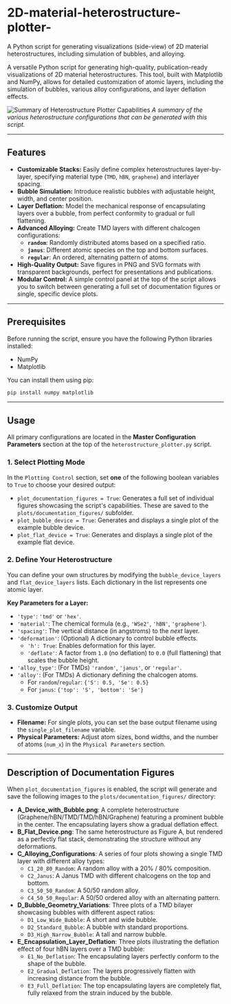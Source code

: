 # 2D-material-heterostructure-plotter-
A Python script for generating visualizations (side-view) of 2D material heterostructures, including simulation of bubbles, and alloying.

A versatile Python script for generating high-quality, publication-ready visualizations of 2D material heterostructures. This tool, built with Matplotlib and NumPy, allows for detailed customization of atomic layers, including the simulation of bubbles, various alloy configurations, and layer deflation effects.

![Summary of Heterostructure Plotter Capabilities]([https://raw.githubusercontent.com/nikodemsokolowski/2D-material-heterostructure-plotter-/blob/main/fig1_jpeg.jpg](https://github.com/nikodemsokolowski/2D-material-heterostructure-plotter-/blob/main/fig1_jpeg.jpg))
*A summary of the various heterostructure configurations that can be generated with this script.*

---

## Features

-   **Customizable Stacks:** Easily define complex heterostructures layer-by-layer, specifying material type (`TMD`, `hBN`, `graphene`) and interlayer spacing.
-   **Bubble Simulation:** Introduce realistic bubbles with adjustable height, width, and center position.
-   **Layer Deflation:** Model the mechanical response of encapsulating layers over a bubble, from perfect conformity to gradual or full flattening.
-   **Advanced Alloying:** Create TMD layers with different chalcogen configurations:
    -   **`random`**: Randomly distributed atoms based on a specified ratio.
    -   **`janus`**: Different atomic species on the top and bottom surfaces.
    -   **`regular`**: An ordered, alternating pattern of atoms.
-   **High-Quality Output:** Save figures in PNG and SVG formats with transparent backgrounds, perfect for presentations and publications.
-   **Modular Control:** A simple control panel at the top of the script allows you to switch between generating a full set of documentation figures or single, specific device plots.

---

## Prerequisites

Before running the script, ensure you have the following Python libraries installed:

-   NumPy
-   Matplotlib

You can install them using pip:
```bash
pip install numpy matplotlib
```

---

## Usage

All primary configurations are located in the **Master Configuration Parameters** section at the top of the `heterostructure_plotter.py` script.

### 1. Select Plotting Mode

In the `Plotting Control` section, set **one** of the following boolean variables to `True` to choose your desired output:

-   `plot_documentation_figures = True`: Generates a full set of individual figures showcasing the script's capabilities. These are saved to the `plots/documentation_figures/` subfolder.
-   `plot_bubble_device = True`: Generates and displays a single plot of the example bubble device.
-   `plot_flat_device = True`: Generates and displays a single plot of the example flat device.

### 2. Define Your Heterostructure

You can define your own structures by modifying the `bubble_device_layers` and `flat_device_layers` lists. Each dictionary in the list represents one atomic layer.

**Key Parameters for a Layer:**

-   `'type'`: `'tmd'` or `'hex'`.
-   `'material'`: The chemical formula (e.g., `'WSe2'`, `'hBN'`, `'graphene'`).
-   `'spacing'`: The vertical distance (in angstroms) to the *next* layer.
-   `'deformation'`: (Optional) A dictionary to control bubble effects.
    -   `'h': True`: Enables deformation for this layer.
    -   `'deflate'`: A factor from `1.0` (no deflation) to `0.0` (full flattening) that scales the bubble height.
-   `'alloy_type'`: (For TMDs) `'random'`, `'janus'`, or `'regular'`.
-   `'alloy'`: (For TMDs) A dictionary defining the chalcogen atoms.
    -   For `random`/`regular`: `{'S': 0.5, 'Se': 0.5}`
    -   For `janus`: `{'top': 'S', 'bottom': 'Se'}`

### 3. Customize Output

-   **Filename:** For single plots, you can set the base output filename using the `single_plot_filename` variable.
-   **Physical Parameters:** Adjust atom sizes, bond widths, and the number of atoms (`num_x`) in the `Physical Parameters` section.

---

## Description of Documentation Figures

When `plot_documentation_figures` is enabled, the script will generate and save the following images to the `plots/documentation_figures/` directory:

-   **A\_Device\_with\_Bubble.png**: A complete heterostructure (Graphene/hBN/TMD/TMD/hBN/Graphene) featuring a prominent bubble in the center. The encapsulating layers show a gradual deflation effect.
-   **B\_Flat\_Device.png**: The same heterostructure as Figure A, but rendered as a perfectly flat stack, demonstrating the structure without any deformations.
-   **C\_Alloying\_Configurations**: A series of four plots showing a single TMD layer with different alloy types:
    -   `C1_20_80_Random`: A random alloy with a 20% / 80% composition.
    -   `C2_Janus`: A Janus TMD with different chalcogens on the top and bottom.
    -   `C3_50_50_Random`: A 50/50 random alloy.
    -   `C4_50_50_Regular`: A 50/50 ordered alloy with an alternating pattern.
-   **D\_Bubble\_Geometry\_Variations**: Three plots of a TMD bilayer showcasing bubbles with different aspect ratios:
    -   `D1_Low_Wide_Bubble`: A short and wide bubble.
    -   `D2_Standard_Bubble`: A bubble with standard proportions.
    -   `D3_High_Narrow_Bubble`: A tall and narrow bubble.
-   **E\_Encapsulation\_Layer\_Deflation**: Three plots illustrating the deflation effect of four hBN layers over a TMD bubble:
    -   `E1_No_Deflation`: The encapsulating layers perfectly conform to the shape of the bubble.
    -   `E2_Gradual_Deflation`: The layers progressively flatten with increasing distance from the bubble.
    -   `E3_Full_Deflation`: The top encapsulating layers are completely flat, fully relaxed from the strain induced by the bubble.

